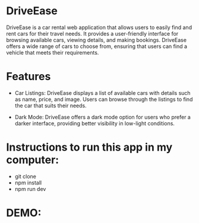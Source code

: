 # DriveEase
 
 DriveEase is a car rental web application that allows users to easily find and rent cars for their travel needs. It provides a user-friendly interface for browsing available cars, viewing details, and making bookings. DriveEase offers a wide range of cars to choose from, ensuring that users can find a vehicle that meets their requirements.

# Features

* Car Listings: DriveEase displays a list of available cars with details such as name, price, and image. Users can browse through the listings to find the car that suits their needs.


* Dark Mode: DriveEase offers a dark mode option for users who prefer a darker interface, providing better visibility in low-light conditions.

# Instructions to run this app in my computer:

- git clone
- npm install
- npm run dev

# DEMO:
